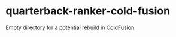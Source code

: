 # quarterback-ranker-cold-fusion
Empty directory for a potential rebuild in [ColdFusion](https://www.adobe.com/products/coldfusion-family.html).
